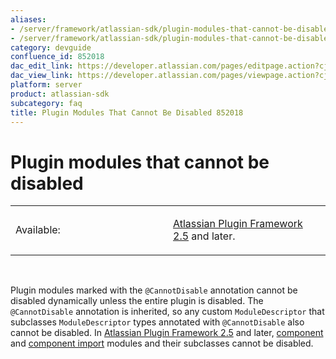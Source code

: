 ```yaml
---
aliases:
- /server/framework/atlassian-sdk/plugin-modules-that-cannot-be-disabled-852018.html
- /server/framework/atlassian-sdk/plugin-modules-that-cannot-be-disabled-852018.md
category: devguide
confluence_id: 852018
dac_edit_link: https://developer.atlassian.com/pages/editpage.action?cjm=wozere&pageId=852018
dac_view_link: https://developer.atlassian.com/pages/viewpage.action?cjm=wozere&pageId=852018
platform: server
product: atlassian-sdk
subcategory: faq
title: Plugin Modules That Cannot Be Disabled 852018
---
```

# Plugin modules that cannot be disabled

<table>
<colgroup>
<col style="width: 50%" />
<col style="width: 50%" />
</colgroup>
<tbody>
<tr class="odd">
<td><p>Available:</p></td>
<td><p><a href="https://developer.atlassian.com/pages/viewpage.action?pageId=852001">Atlassian Plugin Framework 2.5</a> and later.</p></td>
</tr>
</tbody>
</table>

 

Plugin modules marked with the `@CannotDisable` annotation cannot be disabled dynamically unless the entire plugin is disabled. The `@CannotDisable` annotation is inherited, so any custom `ModuleDescriptor` that subclasses `ModuleDescriptor` types annotated with `@CannotDisable` also cannot be disabled. In [Atlassian Plugin Framework 2.5](https://developer.atlassian.com/pages/viewpage.action?pageId=852001) and later, [component](/server/framework/atlassian-sdk/component-plugin-module) and [component import](/server/framework/atlassian-sdk/component-import-plugin-module) modules and their subclasses cannot be disabled.















































































